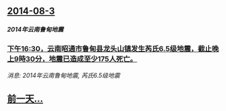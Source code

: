 ## [2014-08-3](/news/2014/08/3/index.md)

##### 2014年云南鲁甸地震
### [下午16:30，云南昭通市鲁甸县龙头山镇发生芮氏6.5级地震，截止晚上9時30分，地震已造成至少175人死亡。](/news/2014/08/3/下午16-30-云南昭通市鲁甸县龙头山镇发生芮氏65级地震-截止晚上9時30分-地震已造成至少175人死亡.md)
_消息: 2014年云南鲁甸地震, 芮氏6.5级地震_

## [前一天...](/news/2014/08/2/index.md)

